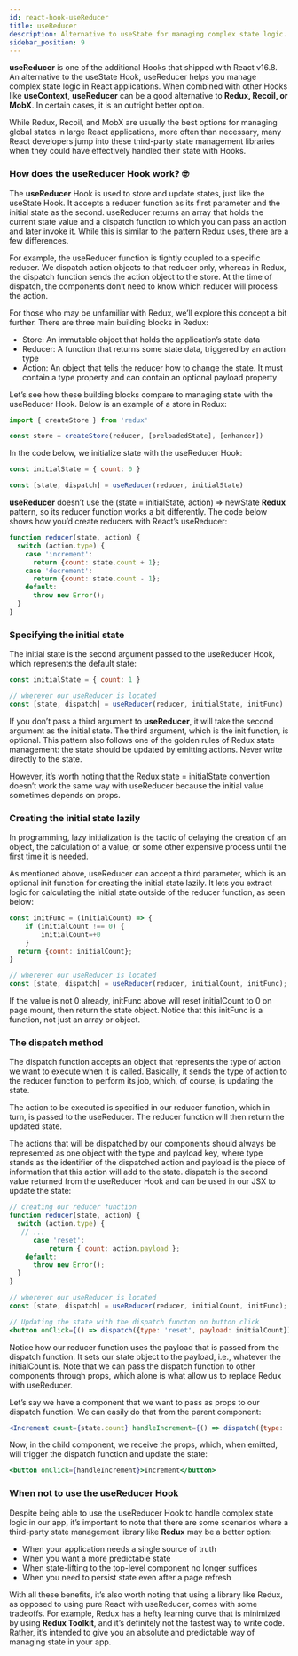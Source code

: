```yaml
---
id: react-hook-useReducer
title: useReducer
description: Alternative to useState for managing complex state logic.
sidebar_position: 9
---
```


**useReducer** is one of the additional Hooks that shipped with React v16.8. An alternative to the useState Hook, useReducer helps you manage complex state logic in React applications. When combined with other Hooks like **useContext**, **useReducer** can be a good alternative to **Redux, Recoil, or MobX**. In certain cases, it is an outright better option.

While Redux, Recoil, and MobX are usually the best options for managing global states in large React applications, more often than necessary, many React developers jump into these third-party state management libraries when they could have effectively handled their state with Hooks.

### How does the useReducer Hook work? 🤓

The **useReducer** Hook is used to store and update states, just like the useState Hook. It accepts a reducer function as its first parameter and the initial state as the second. useReducer returns an array that holds the current state value and a dispatch function to which you can pass an action and later invoke it. While this is similar to the pattern Redux uses, there are a few differences.

For example, the useReducer function is tightly coupled to a specific reducer. We dispatch action objects to that reducer only, whereas in Redux, the dispatch function sends the action object to the store. At the time of dispatch, the components don’t need to know which reducer will process the action.

For those who may be unfamiliar with Redux, we’ll explore this concept a bit further. There are three main building blocks in Redux:

- Store: An immutable object that holds the application’s state data
- Reducer: A function that returns some state data, triggered by an action type
- Action: An object that tells the reducer how to change the state. It must contain a type property and can contain an optional payload property


Let’s see how these building blocks compare to managing state with the useReducer Hook. Below is an example of a store in Redux:

```jsx
import { createStore } from 'redux'

const store = createStore(reducer, [preloadedState], [enhancer])

```

In the code below, we initialize state with the useReducer Hook:

```jsx
const initialState = { count: 0 }

const [state, dispatch] = useReducer(reducer, initialState)
```

**useReducer** doesn’t use the (state = initialState, action) => newState **Redux** pattern, so its reducer function works a bit differently. The code below shows how you’d create reducers with React’s useReducer:

```jsx
function reducer(state, action) {
  switch (action.type) {
    case 'increment':
      return {count: state.count + 1};
    case 'decrement':
      return {count: state.count - 1};
    default:
      throw new Error();
  }
}  
```

### Specifying the initial state
The initial state is the second argument passed to the useReducer Hook, which represents the default state:

```jsx
const initialState = { count: 1 }

// wherever our useReducer is located
const [state, dispatch] = useReducer(reducer, initialState, initFunc)
```

If you don’t pass a third argument to **useReducer**, it will take the second argument as the initial state. The third argument, which is the init function, is optional. This pattern also follows one of the golden rules of Redux state management: the state should be updated by emitting actions. Never write directly to the state.

However, it’s worth noting that the Redux state = initialState convention doesn’t work the same way with useReducer because the initial value sometimes depends on props.

### Creating the initial state lazily

In programming, lazy initialization is the tactic of delaying the creation of an object, the calculation of a value, or some other expensive process until the first time it is needed.

As mentioned above, useReducer can accept a third parameter, which is an optional init function for creating the initial state lazily. It lets you extract logic for calculating the initial state outside of the reducer function, as seen below:

```jsx
const initFunc = (initialCount) => {
    if (initialCount !== 0) {
        initialCount=+0
    }
  return {count: initialCount};
}

// wherever our useReducer is located
const [state, dispatch] = useReducer(reducer, initialCount, initFunc);
```

If the value is not 0 already, initFunc above will reset initialCount to 0 on page mount, then return the state object. Notice that this initFunc is a function, not just an array or object.

### The dispatch method

The dispatch function accepts an object that represents the type of action we want to execute when it is called. Basically, it sends the type of action to the reducer function to perform its job, which, of course, is updating the state.

The action to be executed is specified in our reducer function, which in turn, is passed to the useReducer. The reducer function will then return the updated state.

The actions that will be dispatched by our components should always be represented as one object with the type and payload key, where type stands as the identifier of the dispatched action and payload is the piece of information that this action will add to the state. dispatch is the second value returned from the useReducer Hook and can be used in our JSX to update the state:

```jsx
// creating our reducer function
function reducer(state, action) {
  switch (action.type) {
   // ...
      case 'reset':
          return { count: action.payload };
    default:
      throw new Error();
  }
}

// wherever our useReducer is located
const [state, dispatch] = useReducer(reducer, initialCount, initFunc);

// Updating the state with the dispatch functon on button click
<button onClick={() => dispatch({type: 'reset', payload: initialCount})}> Reset </button>
```

Notice how our reducer function uses the payload that is passed from the dispatch function. It sets our state object to the payload, i.e., whatever the initialCount is. Note that we can pass the dispatch function to other components through props, which alone is what allow us to replace Redux with useReducer.

Let’s say we have a component that we want to pass as props to our dispatch function. We can easily do that from the parent component:

```jsx
<Increment count={state.count} handleIncrement={() => dispatch({type: 'increment'})}/>
```

Now, in the child component, we receive the props, which, when emitted, will trigger the dispatch function and update the state:

```jsx
<button onClick={handleIncrement}>Increment</button>
```

### When not to use the useReducer Hook
Despite being able to use the useReducer Hook to handle complex state logic in our app, it’s important to note that there are some scenarios where a third-party state management library like **Redux** may be a better option:

- When your application needs a single source of truth
- When you want a more predictable state
- When state-lifting to the top-level component no longer suffices
- When you need to persist state even after a page refresh
  
With all these benefits, it’s also worth noting that using a library like Redux, as opposed to using pure React with useReducer, comes with some tradeoffs. For example, Redux has a hefty learning curve that is minimized by using **Redux Toolkit**, and it’s definitely not the fastest way to write code. Rather, it’s intended to give you an absolute and predictable way of managing state in your app.